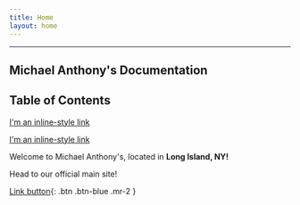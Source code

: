 ```yaml
---
title: Home
layout: home
---
```


---
Michael Anthony's Documentation
---

## Table of Contents

[I'm an inline-style link](https://docs.calsearching.in/home.html)

[I'm an inline-style link](https://docs.calsearching.in/web.html)

Welcome to Michael Anthony's, located in **Long Island, NY!**


Head to our official main site!


[Link button](http://michaelanthonyspizzany.com/){: .btn .btn-blue .mr-2 }
